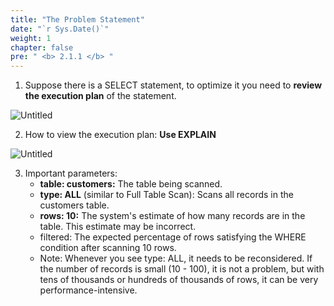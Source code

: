 ```yaml
---
title: "The Problem Statement"
date: "`r Sys.Date()`"
weight: 1
chapter: false
pre: " <b> 2.1.1 </b> "
---
```


1. Suppose there is a SELECT statement, to optimize it you need to **review the execution plan** of the statement.

![Untitled](/images/2.optimization/001-explain1.png)

2. How to view the execution plan: **Use EXPLAIN <statement>**

![Untitled](/images/2.optimization/002-explain2.png)

3. Important parameters:
    - **table: customers:** The table being scanned.
    - **type: ALL** (similar to Full Table Scan): Scans all records in the customers table.
    - **rows: 10:** The system's estimate of how many records are in the table. This estimate may be incorrect.
    - filtered: The expected percentage of rows satisfying the WHERE condition after scanning 10 rows.
    - Note: Whenever you see type: ALL, it needs to be reconsidered. If the number of records is small (10 - 100), it is not a problem, but with tens of thousands or hundreds of thousands of rows, it can be very performance-intensive.
